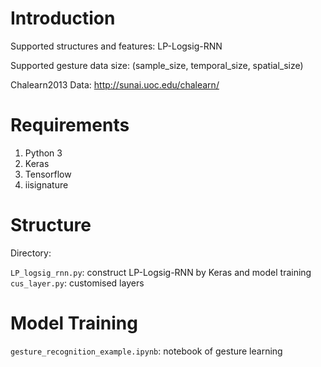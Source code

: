 
Introduction
====================================
Supported structures and features:
    LP-Logsig-RNN
    
Supported gesture data size: (sample_size, temporal_size, spatial_size)

Chalearn2013 Data:
    http://sunai.uoc.edu/chalearn/


Requirements
====================================
1. Python 3
2. Keras
3. Tensorflow
4. iisignature


Structure
====================================

Directory:

`LP_logsig_rnn.py`: construct LP-Logsig-RNN by Keras and model training                     
`cus_layer.py`: customised layers


Model Training
====================================
`gesture_recognition_example.ipynb`: notebook of gesture learning
